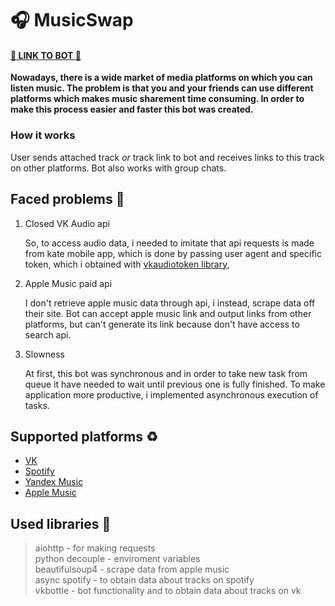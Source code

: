 # :headphones: MusicSwap 
#### [:link: LINK TO BOT :link:](https://vk.com/im?sel=-207239765)
**Nowadays, there is a wide market of media platforms on which you can listen music. The problem is that you and your friends can use different platforms which makes music sharement time consuming.
In order to make this process easier and faster this bot was created.**

### How it works
User sends attached track *or* track link to bot and receives links to this track on other platforms.
Bot also works with group chats.

## Faced problems :imp:
1. Closed VK Audio api
    
    So, to access audio data, i needed to imitate that api requests is made from kate mobile app, which is done by passing user agent and specific token, which i obtained with [vkaudiotoken library](https://github.com/vodka2/vkaudiotoken-python),
2. Apple Music paid api
  
    I don't retrieve apple music data through api, i instead, scrape data off their site. Bot can accept apple music link and output links from other platforms, but can't generate its link because don't have access to search api.
3. Slowness
    
    At first, this bot was synchronous and in order to take new task from queue it have needed to wait until previous one is fully finished.
    To make application more productive, i implemented asynchronous execution of tasks. 

## Supported platforms :recycle:
- [VK](https://vk.com/)
- [Spotify](https://spotify.com/)
- [Yandex Music](https://music.yandex.com/)
- [Apple Music](https://music.apple.com/)


## Used libraries :electric_plug:
> aiohttp - for making requests   
> python decouple - enviroment variables  
> beautifulsoup4 - scrape data from apple music   
> async spotify - to obtain data about tracks on spotify    
> vkbottle - bot functionality and to obtain data about tracks on vk 
